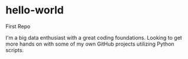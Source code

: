 # hello-world
First Repo

I'm a big data enthusiast with a great coding foundations. Looking to get more hands on with some of my own GitHub projects utilizing Python scripts.
